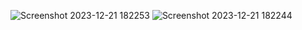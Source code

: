 ![Screenshot 2023-12-21 182253](https://github.com/harshal-eagle/My_Portfolio/assets/138421230/600e6208-9a56-47ed-8b10-54282e63a4b8)
![Screenshot 2023-12-21 182244](https://github.com/harshal-eagle/My_Portfolio/assets/138421230/5682915a-d79d-4812-8a72-2e889e0cf99d)

